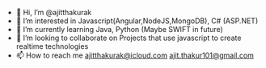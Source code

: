 - 👋 Hi, I’m @ajitthakurak
- 👀 I’m interested in Javascript(Angular,NodeJS,MongoDB), C# (ASP.NET)
- 🌱 I’m currently learning Java, Python (Maybe SWIFT in future)
- 💞️ I’m looking to collaborate on Projects that use javascript to create realtime technologies 
- 📫 How to reach me ajitthakurak@icloud.com ajit.thakur101@gmail.com

<!---
ajitthakurak/ajitthakurak is a ✨ special ✨ repository because its `README.md` (this file) appears on your GitHub profile.
You can click the Preview link to take a look at your changes.
--->
